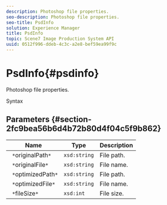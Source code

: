 ```yaml
---
description: Photoshop file properties.
seo-description: Photoshop file properties.
seo-title: PsdInfo
solution: Experience Manager
title: PsdInfo
topic: Scene7 Image Production System API
uuid: 0512f996-ddeb-4c3c-a2e8-bef59ea99f9c
---
```


# PsdInfo{#psdinfo}

Photoshop file properties.

 Syntax 

## Parameters {#section-2fc9bea56b6d4b72b80d4f04c5f9b862}

|  Name  | Type  | Description  |
|---|---|---|
|  ` *`originalPath`*`  | `xsd:string`  | File path.  |
|  ` *`originalFile`*`  | `xsd:string`  | File name.  |
|  ` *`optimizedPath`*`  | `xsd:string`  | File path.  |
|  ` *`optimizedFile`*`  | `xsd:string`  | File name.  |
|  ` *`fileSize`*`  | `xsd:int`  | File size.  |

